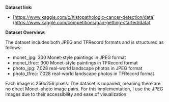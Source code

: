 **Dataset link:**
- [https://www.kaggle.com/c/histopathologic-cancer-detection/data](https://www.kaggle.com/competitions/gan-getting-started/data)

**Dataset Overview:**

The dataset includes both JPEG and TFRecord formats and is structured as follows:

- monet_jpg: 300 Monet-style paintings in JPEG format
- monet_tfrec: 300 Monet-style paintings in TFRecord format
- photo_jpg: 7,028 real-world landscape photos in JPEG format
- photo_tfrec: 7,028 real-world landscape photos in TFRecord format

Each image is 256x256 pixels. The dataset is unpaired, meaning there are no direct Monet-photo image pairs. For this implementation, I use the JPEG images due to their accessibility and ease of visualization.
